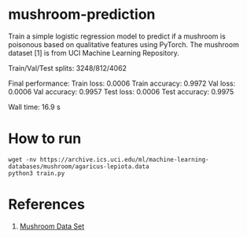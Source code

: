 # mushroom-prediction

Train a simple logistic regression model to predict if a mushroom 
is poisonous based on qualitative features using PyTorch. 
The mushroom dataset [1] is from UCI Machine Learning Repository.

Train/Val/Test splits: 3248/812/4062

Final performance:
Train loss: 0.0006	Train accuracy: 0.9972
  Val loss: 0.0006	  Val accuracy: 0.9957
 Test loss: 0.0006	 Test accuracy: 0.9975

Wall time: 16.9 s

# How to run

```shell
wget -nv https://archive.ics.uci.edu/ml/machine-learning-databases/mushroom/agaricus-lepiota.data
python3 train.py
```

# References 

1. [Mushroom Data Set](https://archive.ics.uci.edu/ml/datasets/mushroom)